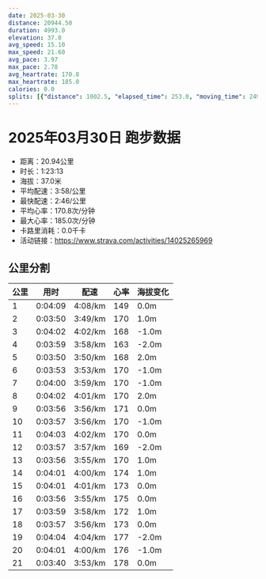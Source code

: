 ```yaml
---
date: 2025-03-30
distance: 20944.50
duration: 4993.0
elevation: 37.0
avg_speed: 15.10
max_speed: 21.60
avg_pace: 3.97
max_pace: 2.78
avg_heartrate: 170.8
max_heartrate: 185.0
calories: 0.0
splits: [{"distance": 1002.5, "elapsed_time": 253.0, "moving_time": 249.0, "average_speed": 4.03, "pace": 4.135657568238213, "average_heartrate": 149.89558232931728, "elevation_difference": 0.0, "split_number": 1}, {"distance": 1000.0, "elapsed_time": 230.0, "moving_time": 230.0, "average_speed": 4.35, "pace": 3.8314252873563217, "average_heartrate": 170.16086956521738, "elevation_difference": 1.0, "split_number": 2}, {"distance": 998.5, "elapsed_time": 242.0, "moving_time": 242.0, "average_speed": 4.13, "pace": 4.0355205811138015, "average_heartrate": 168.599173553719, "elevation_difference": -1.0, "split_number": 3}, {"distance": 1002.0, "elapsed_time": 239.0, "moving_time": 239.0, "average_speed": 4.19, "pace": 3.977732696897374, "average_heartrate": 163.99163179916317, "elevation_difference": -2.0, "split_number": 4}, {"distance": 997.0, "elapsed_time": 230.0, "moving_time": 230.0, "average_speed": 4.33, "pace": 3.8491224018475747, "average_heartrate": 168.53478260869565, "elevation_difference": 2.0, "split_number": 5}, {"distance": 1000.5, "elapsed_time": 233.0, "moving_time": 233.0, "average_speed": 4.29, "pace": 3.8850116550116547, "average_heartrate": 170.7038626609442, "elevation_difference": -1.0, "split_number": 6}, {"distance": 1001.5, "elapsed_time": 240.0, "moving_time": 240.0, "average_speed": 4.17, "pace": 3.996810551558753, "average_heartrate": 170.45, "elevation_difference": -1.0, "split_number": 7}, {"distance": 1001.5, "elapsed_time": 242.0, "moving_time": 242.0, "average_speed": 4.14, "pace": 4.025772946859903, "average_heartrate": 170.94628099173553, "elevation_difference": 2.0, "split_number": 8}, {"distance": 999.0, "elapsed_time": 236.0, "moving_time": 236.0, "average_speed": 4.23, "pace": 3.9401182033096918, "average_heartrate": 171.19915254237287, "elevation_difference": 0.0, "split_number": 9}, {"distance": 999.5, "elapsed_time": 237.0, "moving_time": 237.0, "average_speed": 4.22, "pace": 3.9494549763033175, "average_heartrate": 170.8860759493671, "elevation_difference": -1.0, "split_number": 10}, {"distance": 1000.5, "elapsed_time": 243.0, "moving_time": 243.0, "average_speed": 4.12, "pace": 4.045315533980582, "average_heartrate": 170.02057613168725, "elevation_difference": 0.0, "split_number": 11}, {"distance": 998.5, "elapsed_time": 237.0, "moving_time": 237.0, "average_speed": 4.21, "pace": 3.958836104513064, "average_heartrate": 169.57383966244726, "elevation_difference": -2.0, "split_number": 12}, {"distance": 1002.0, "elapsed_time": 236.0, "moving_time": 236.0, "average_speed": 4.25, "pace": 3.921576470588235, "average_heartrate": 170.76271186440678, "elevation_difference": 1.0, "split_number": 13}, {"distance": 1000.0, "elapsed_time": 241.0, "moving_time": 241.0, "average_speed": 4.15, "pace": 4.016072289156626, "average_heartrate": 174.09128630705393, "elevation_difference": 1.0, "split_number": 14}, {"distance": 998.0, "elapsed_time": 241.0, "moving_time": 241.0, "average_speed": 4.14, "pace": 4.025772946859903, "average_heartrate": 173.7759336099585, "elevation_difference": 0.0, "split_number": 15}, {"distance": 1000.0, "elapsed_time": 236.0, "moving_time": 236.0, "average_speed": 4.24, "pace": 3.9308254716981126, "average_heartrate": 175.1822033898305, "elevation_difference": 0.0, "split_number": 16}, {"distance": 1000.5, "elapsed_time": 239.0, "moving_time": 239.0, "average_speed": 4.19, "pace": 3.977732696897374, "average_heartrate": 172.907949790795, "elevation_difference": 1.0, "split_number": 17}, {"distance": 1001.5, "elapsed_time": 237.0, "moving_time": 237.0, "average_speed": 4.23, "pace": 3.9401182033096918, "average_heartrate": 173.81434599156117, "elevation_difference": 0.0, "split_number": 18}, {"distance": 997.0, "elapsed_time": 244.0, "moving_time": 244.0, "average_speed": 4.09, "pace": 4.074987775061125, "average_heartrate": 177.70901639344262, "elevation_difference": -2.0, "split_number": 19}, {"distance": 1000.0, "elapsed_time": 241.0, "moving_time": 241.0, "average_speed": 4.15, "pace": 4.016072289156626, "average_heartrate": 176.04979253112035, "elevation_difference": -1.0, "split_number": 20}, {"distance": 944.5, "elapsed_time": 220.0, "moving_time": 220.0, "average_speed": 4.29, "pace": 3.8850116550116547, "average_heartrate": 178.1909090909091, "elevation_difference": 0.0, "split_number": 21}]
---
```


# 2025年03月30日 跑步数据

- 距离：20.94公里
- 时长：1:23:13
- 海拔：37.0米
- 平均配速：3:58/公里
- 最快配速：2:46/公里
- 平均心率：170.8次/分钟
- 最大心率：185.0次/分钟
- 卡路里消耗：0.0千卡
- 活动链接：https://www.strava.com/activities/14025265969

## 公里分割

| 公里 | 用时 | 配速 | 心率 | 海拔变化 |
|------|------|------|------|------|
| 1 | 0:04:09 | 4:08/km | 149 | 0.0m |
| 2 | 0:03:50 | 3:49/km | 170 | 1.0m |
| 3 | 0:04:02 | 4:02/km | 168 | -1.0m |
| 4 | 0:03:59 | 3:58/km | 163 | -2.0m |
| 5 | 0:03:50 | 3:50/km | 168 | 2.0m |
| 6 | 0:03:53 | 3:53/km | 170 | -1.0m |
| 7 | 0:04:00 | 3:59/km | 170 | -1.0m |
| 8 | 0:04:02 | 4:01/km | 170 | 2.0m |
| 9 | 0:03:56 | 3:56/km | 171 | 0.0m |
| 10 | 0:03:57 | 3:56/km | 170 | -1.0m |
| 11 | 0:04:03 | 4:02/km | 170 | 0.0m |
| 12 | 0:03:57 | 3:57/km | 169 | -2.0m |
| 13 | 0:03:56 | 3:55/km | 170 | 1.0m |
| 14 | 0:04:01 | 4:00/km | 174 | 1.0m |
| 15 | 0:04:01 | 4:01/km | 173 | 0.0m |
| 16 | 0:03:56 | 3:55/km | 175 | 0.0m |
| 17 | 0:03:59 | 3:58/km | 172 | 1.0m |
| 18 | 0:03:57 | 3:56/km | 173 | 0.0m |
| 19 | 0:04:04 | 4:04/km | 177 | -2.0m |
| 20 | 0:04:01 | 4:00/km | 176 | -1.0m |
| 21 | 0:03:40 | 3:53/km | 178 | 0.0m |

